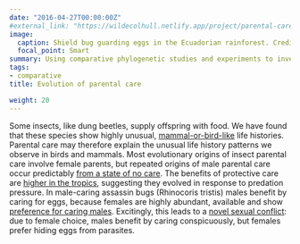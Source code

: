 ```yaml
---
date: "2016-04-27T00:00:00Z"
#external_link: "https://wildecolhull.netlify.app/project/parental-care/"
image:
  caption: Shield bug guarding eggs in the Ecuadorian rainforest. Credit:Andreas Kay/Flickr (CC-BY-NC-SA 2.0)
  focal_point: Smart
summary: Using comparative phylogenetic studies and experiments to investigate the evolution of parental care
tags:
- comparative
title: Evolution of parental care

weight: 20
---
```


Some insects, like dung beetles, supply offspring with food. We have found that these species show highly unusual, [mammal-or-bird-like](http://localhost:4321/publication/2010-tradeoffs/2010-01-01_parental_care_trade-/) life histories. Parental care may therefore explain the unusual life history patterns we observe in birds and mammals. Most evolutionary origins of insect parental care involve female parents, but repeated origins of male parental care occur predictably [from a state of no care](http://localhost:4321/publication/2015-evolution-e-of-pc/).  The benefits of protective care are [higher in the tropics](http://localhost:4321/publication/2017-biol-rev-macroevolution/2017-01-01_macroecology_of_pare/), suggesting they evolved in response to predation pressure. In male-caring assassin bugs (Rhinocoris tristis) males benefit by caring for eggs, because females are highly abundant, available and show [preference for caring males](http://localhost:4321/publication/2010-quantifying/2010-01-01_quantifying_the_bene/). Excitingly, this leads to a [novel sexual conflict](http://localhost:4321/publication/2009-conspicuousness/2009-01-01_brood_conspicuousnes/): due to female choice, males benefit by caring conspicuously, but females prefer hiding eggs from parasites.


